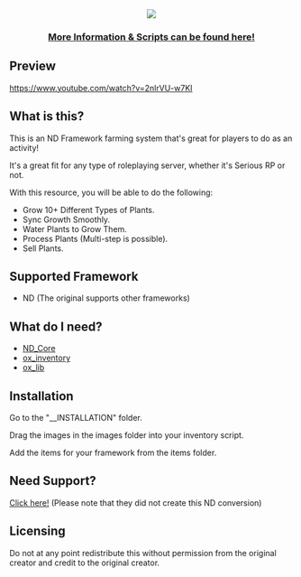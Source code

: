 <div align='center'><img src='https://user-images.githubusercontent.com/111543470/204052111-a0c7109c-9597-4181-a7f6-1c7113dc98fb.png'/></div>
<div align='center'><h3><a href='https://picklemods.com/'>More Information & Scripts can be found here!</a></h3></div>

## Preview

https://www.youtube.com/watch?v=2nlrVU-w7KI

## What is this?

<p>This is an ND Framework farming system that's great for players to do as an activity!</p>

<p>It's a great fit for any type of roleplaying server, whether it's Serious RP or not.</p>

With this resource, you will be able to do the following:

- Grow 10+ Different Types of Plants.
- Sync Growth Smoothly.
- Water Plants to Grow Them.
- Process Plants (Multi-step is possible).
- Sell Plants.

## Supported Framework

- ND (The original supports other frameworks)

## What do I need?

- <a href='https://github.com/ND-Framework/ND_Core'>ND_Core</a>
- <a href='https://github.com/overextended/ox_inventory'>ox_inventory</a>
- <a href='https://github.com/overextended/ox_lib'>ox_lib</a>

## Installation

<p>Go to the "__INSTALLATION" folder.</p>
<p>Drag the images in the images folder into your inventory script.</p>
<p>Add the items for your framework from the items folder.</p>

## Need Support?

<a href='https://picklemods.com'>Click here!</a> (Please note that they did not create this ND conversion)

## Licensing

<p>Do not at any point redistribute this without permission from the original creator and credit to the original creator.</p>